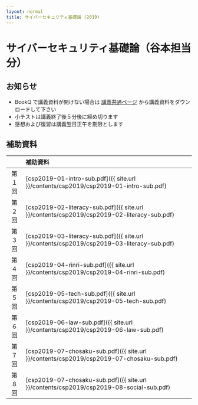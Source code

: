 ```yaml
---
layout: normal
title: サイバーセキュリティ基礎論 (2019)
---
```


# サイバーセキュリティ基礎論（谷本担当分）

## お知らせ

- BookQ で講義資料が開けない場合は [講義共通ページ](http://www.cs.kyushu-u.ac.jp/lectures/csp/2019/) から講義資料をダウンロードして下さい
- 小テストは講義終了後５分後に締め切ります
- 感想および復習は講義翌日正午を期限とします

## 補助資料

||補助資料|
|:-:|:-|
|第１回|[csp2019-01-intro-sub.pdf]({{ site.url }}/contents/csp2019/csp2019-01-intro-sub.pdf)|
|第２回|[csp2019-02-literacy-sub.pdf]({{ site.url }}/contents/csp2019/csp2019-02-literacy-sub.pdf)|
|第３回|[csp2019-03-literacy-sub.pdf]({{ site.url }}/contents/csp2019/csp2019-03-literacy-sub.pdf)|
|第４回|[csp2019-04-rinri-sub.pdf]({{ site.url }}/contents/csp2019/csp2019-04-rinri-sub.pdf)|
|第５回|[csp2019-05-tech-sub.pdf]({{ site.url }}/contents/csp2019/csp2019-05-tech-sub.pdf)|
|第６回|[csp2019-06-law-sub.pdf]({{ site.url }}/contents/csp2019/csp2019-06-law-sub.pdf)|
|第７回|[csp2019-07-chosaku-sub.pdf]({{ site.url }}/contents/csp2019/csp2019-07-chosaku-sub.pdf)|
|第８回|[csp2019-07-chosaku-sub.pdf]({{ site.url }}/contents/csp2019/csp2019-08-social-sub.pdf)|
